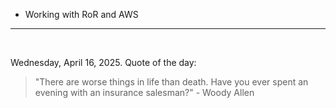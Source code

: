 - Working with RoR and AWS

---

<br>

<!-- quote_marker -->
Wednesday, April 16, 2025. Quote of the day:

> "There are worse things in life than death. Have you ever spent an evening with an insurance salesman?" - Woody Allen
